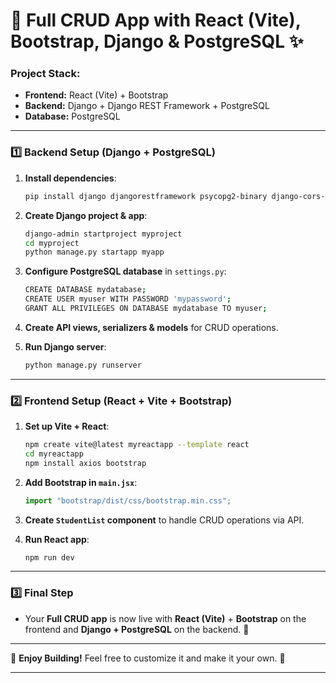 # 🚀 **Full CRUD App with React (Vite), Bootstrap, Django & PostgreSQL** ✨

### **Project Stack:**

- **Frontend:** React (Vite) + Bootstrap
- **Backend:** Django + Django REST Framework + PostgreSQL
- **Database:** PostgreSQL

---

### **1️⃣ Backend Setup (Django + PostgreSQL)**

1. **Install dependencies**:

   ```bash
   pip install django djangorestframework psycopg2-binary django-cors-headers
   ```

2. **Create Django project & app**:

   ```bash
   django-admin startproject myproject
   cd myproject
   python manage.py startapp myapp
   ```

3. **Configure PostgreSQL database** in `settings.py`:

   ```bash
   CREATE DATABASE mydatabase;
   CREATE USER myuser WITH PASSWORD 'mypassword';
   GRANT ALL PRIVILEGES ON DATABASE mydatabase TO myuser;
   ```

4. **Create API views, serializers & models** for CRUD operations.

5. **Run Django server**:
   ```bash
   python manage.py runserver
   ```

---

### **2️⃣ Frontend Setup (React + Vite + Bootstrap)**

1. **Set up Vite + React**:

   ```bash
   npm create vite@latest myreactapp --template react
   cd myreactapp
   npm install axios bootstrap
   ```

2. **Add Bootstrap in `main.jsx`**:

   ```javascript
   import "bootstrap/dist/css/bootstrap.min.css";
   ```

3. **Create `StudentList` component** to handle CRUD operations via API.

4. **Run React app**:
   ```bash
   npm run dev
   ```

---

### **3️⃣ Final Step**

- Your **Full CRUD app** is now live with **React (Vite)** + **Bootstrap** on the frontend and **Django + PostgreSQL** on the backend. 🎉

---

🎨 **Enjoy Building!** Feel free to customize it and make it your own. 🚀

---
